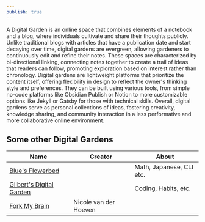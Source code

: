 ```yaml
---
publish: true
---
```

A Digital Garden is an online space that combines elements of a notebook and a blog, where individuals cultivate and share their thoughts publicly. Unlike traditional blogs with articles that have a publication date and start decaying over time, digital gardens are evergreen, allowing gardeners to continuously edit and refine their notes. These spaces are characterized by bi-directional linking, connecting notes together to create a trail of ideas that readers can follow, promoting exploration based on interest rather than chronology. Digital gardens are lightweight platforms that prioritize the content itself, offering flexibility in design to reflect the owner's thinking style and preferences. They can be built using various tools, from simple no-code platforms like Obsidian Publish or Notion to more customizable options like Jekyll or Gatsby for those with technical skills. Overall, digital gardens serve as personal collections of ideas, fostering creativity, knowledge sharing, and community interaction in a less performative and more collaborative online environment.

## Some other Digital Gardens


| Name                                                                | Creator               | About                    |
| ------------------------------------------------------------------- | --------------------- | ------------------------ |
| [Blue's Flowerbed](https://flowerbed.bluerose.garden/)              |                       | Math, Japanese, CLI etc. |
| [Gilbert's Digital Garden](https://garden.gilbertsanchez.com/)      |                       | Coding, Habits, etc.     |
| [Fork My Brain](https://notes.nicolevanderhoeven.com/Fork+My+Brain) | Nicole van der Hoeven |                          |


